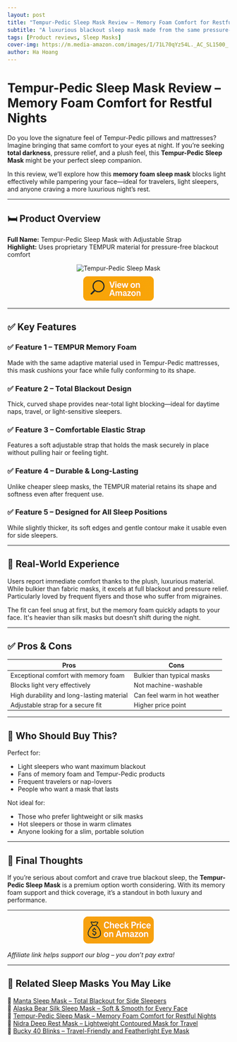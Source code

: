 ```yaml
---
layout: post
title: "Tempur-Pedic Sleep Mask Review – Memory Foam Comfort for Restful Nights"
subtitle: "A luxurious blackout sleep mask made from the same pressure-relieving material as Tempur-Pedic mattresses."
tags: [Product reviews, Sleep Masks]
cover-img: https://m.media-amazon.com/images/I/71L70qYz54L._AC_SL1500_.jpg
author: Ha Hoang
---
```


# Tempur-Pedic Sleep Mask Review – Memory Foam Comfort for Restful Nights

Do you love the signature feel of Tempur-Pedic pillows and mattresses? Imagine bringing that same comfort to your eyes at night. If you’re seeking **total darkness**, pressure relief, and a plush feel, this **Tempur-Pedic Sleep Mask** might be your perfect sleep companion.

In this review, we’ll explore how this **memory foam sleep mask** blocks light effectively while pampering your face—ideal for travelers, light sleepers, and anyone craving a more luxurious night’s rest.

---

## 🛏️ Product Overview

**Full Name:** Tempur-Pedic Sleep Mask with Adjustable Strap  
**Highlight:** Uses proprietary TEMPUR material for pressure-free blackout comfort

<div style="text-align:center;">
  <img src="https://m.media-amazon.com/images/I/71L70qYz54L._AC_SL1500_.jpg" alt="Tempur-Pedic Sleep Mask" style="width:400px; height:auto;" />
  <br/>
  <a href="https://www.amazon.com/Tempur-Pedic-Sleep-Mask-Size-Navy/dp/B0027OUUFW?tag=havan00e-20" target="_blank" rel="nofollow sponsored noopener">
    <img src="/assets/img/view.png" alt="View on Amazon" style="width:160px; height:auto; margin-top:10px;" />
  </a>
</div>

---

## ✅ Key Features

### ✅ Feature 1 – TEMPUR Memory Foam  
Made with the same adaptive material used in Tempur-Pedic mattresses, this mask cushions your face while fully conforming to its shape.

### ✅ Feature 2 – Total Blackout Design  
Thick, curved shape provides near-total light blocking—ideal for daytime naps, travel, or light-sensitive sleepers.

### ✅ Feature 3 – Comfortable Elastic Strap  
Features a soft adjustable strap that holds the mask securely in place without pulling hair or feeling tight.

### ✅ Feature 4 – Durable & Long-Lasting  
Unlike cheaper sleep masks, the TEMPUR material retains its shape and softness even after frequent use.

### ✅ Feature 5 – Designed for All Sleep Positions  
While slightly thicker, its soft edges and gentle contour make it usable even for side sleepers.

---

## 🧪 Real-World Experience

Users report immediate comfort thanks to the plush, luxurious material. While bulkier than fabric masks, it excels at full blackout and pressure relief. Particularly loved by frequent flyers and those who suffer from migraines.

The fit can feel snug at first, but the memory foam quickly adapts to your face. It's heavier than silk masks but doesn’t shift during the night.

---

## ✅ Pros & Cons

| Pros | Cons |
|------|------|
| Exceptional comfort with memory foam | Bulkier than typical masks |
| Blocks light very effectively | Not machine-washable |
| High durability and long-lasting material | Can feel warm in hot weather |
| Adjustable strap for a secure fit | Higher price point |

---

## 👥 Who Should Buy This?

Perfect for:

- Light sleepers who want maximum blackout  
- Fans of memory foam and Tempur-Pedic products  
- Frequent travelers or nap-lovers  
- People who want a mask that lasts

Not ideal for:

- Those who prefer lightweight or silk masks  
- Hot sleepers or those in warm climates  
- Anyone looking for a slim, portable solution

---

## 🤔 Final Thoughts

If you’re serious about comfort and crave true blackout sleep, the **Tempur-Pedic Sleep Mask** is a premium option worth considering. With its memory foam support and thick coverage, it’s a standout in both luxury and performance.

---

<div style="text-align:center;">
  <a href="https://www.amazon.com/Tempur-Pedic-Sleep-Mask-Size-Navy/dp/B0027OUUFW?tag=havan00e-20" target="_blank" rel="nofollow sponsored noopener">
    <img src="/assets/img/checkprice.png" alt="Check price on Amazon" style="width:160px; height:auto;" />
  </a>
</div>

*Affiliate link helps support our blog – you don’t pay extra!*

---

## 🧾 Related Sleep Masks You May Like

<ul style="list-style: none; padding-left: 0;">
  <li>🔗 <a href="/2025-05-13-manta-sleep-mask-review/">Manta Sleep Mask – Total Blackout for Side Sleepers</a></li>
  <li>🔗 <a href="/2025-05-14-alaska-bear-silk-sleep-mask-review/">Alaska Bear Silk Sleep Mask – Soft & Smooth for Every Face</a></li>
  <li>🔗 <a href="/2025-05-14-tempur-pedic-sleep-mask-review/">Tempur-Pedic Sleep Mask – Memory Foam Comfort for Restful Nights</a></li>
  <li>🔗 <a href="/2025-05-14-nidra-sleep-mask-review/">Nidra Deep Rest Mask – Lightweight Contoured Mask for Travel</a></li>
  <li>🔗 <a href="/2025-05-14-bucky-40-blinks-review/">Bucky 40 Blinks – Travel-Friendly and Featherlight Eye Mask</a></li>
</ul>

